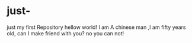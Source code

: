 # just-
just my first Repository
hellow world!
 I am A chinese man ,I am fifty years old, can I make friend with you?
no you can not!
